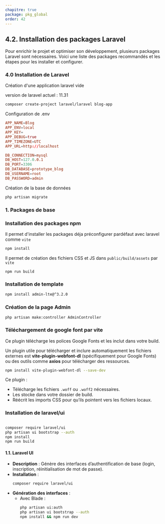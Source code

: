 ```yaml
---
chapitre: true
package: pkg_global
order: 42
---
```


## **4.2. Installation des packages Laravel**

Pour enrichir le projet et optimiser son développement, plusieurs packages Laravel sont nécessaires. Voici une liste des packages recommandés et les étapes pour les installer et configurer.


### 4.0 Installation de Laravel

Création d'une application laravel vide

version de laravel actuel : 11.31

````bash
composer create-project laravel/laravel blog-app
````

Configuration de .env

````conf
APP_NAME=Blog
APP_ENV=local
APP_KEY=
APP_DEBUG=true
APP_TIMEZONE=UTC
APP_URL=http://localhost

DB_CONNECTION=mysql
DB_HOST=127.0.0.1
DB_PORT=3306
DB_DATABASE=prototype_blog
DB_USERNAME=root
DB_PASSWORD=admin
````
Création de la base de données 

````bash
php artisan migrate
````

### **1. Packages de base**

### Installation des packages npm

Il permet d'installer les packages déja préconfigurer pardéfaut avec laravel comme `vite`

````bash
npm install
````

Il permet de création des fichiers CSS et JS dans `public/build/assets` par `vite`
````
npm run build
````

### Installation de template 

````bash
npm install admin-lte@^3.2.0
````

### Création de la page Admin


````
php artisan make:controller AdminController
````

### Téléchargement de google font par vite
<!-- TODO : voie une autre méthode plus simple sans installation d'un plugin sur vite -->
Ce plugin télécharge les polices Google Fonts et les inclut dans votre build.

Un plugin utile pour télécharger et inclure automatiquement les fichiers externes est **vite-plugin-webfont-dl** (spécifiquement pour Google Fonts) ou des outils comme **axios** pour télécharger des ressources.

```bash
npm install vite-plugin-webfont-dl --save-dev
```

Ce plugin :
- Télécharge les fichiers `.woff` ou `.woff2` nécessaires.
- Les stocke dans votre dossier de build.
- Réécrit les imports CSS pour qu’ils pointent vers les fichiers locaux.


### Installation de laravel/ui

````bash

composer require laravel/ui
php artisan ui bootstrap --auth
npm install
npm run build
````



#### **1.1. Laravel UI**

- **Description** : Génère des interfaces d’authentification de base (login, inscription, réinitialisation de mot de passe).  
- **Installation** :
  ```bash
  composer require laravel/ui
  ```
- **Génération des interfaces** :
  - Avec Blade :
    ```bash
    php artisan ui:auth
    php artisan ui bootstrap --auth
    npm install && npm run dev
    ```





